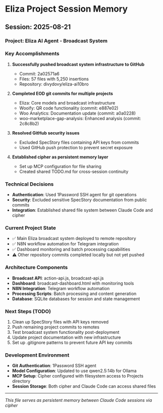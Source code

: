 # Eliza Project Session Memory

## Session: 2025-08-21

### Project: Eliza AI Agent - Broadcast System

### Key Accomplishments
1. **Successfully pushed broadcast system infrastructure to GitHub**
   - Commit: 2a02571a6
   - Files: 57 files with 5,250 insertions
   - Repository: divydovy/eliza-ai10bro

2. **Completed EOD git commits for multiple projects**
   - Eliza: Core models and broadcast infrastructure
   - Wooify: QR code functionality (commit: e887e02)
   - Woo Analytics: Documentation update (commit: a0a0228)
   - woo-marketplace-gap-analysis: Enhanced analysis (commit: 2c8c8b2)

3. **Resolved GitHub security issues**
   - Excluded SpecStory files containing API keys from commits
   - Used GitHub push protection to prevent secret exposure

4. **Established cipher as persistent memory layer**
   - Set up MCP configuration for file sharing
   - Created shared TODO.md for cross-session continuity

### Technical Decisions
- **Authentication**: Used 1Password SSH agent for git operations
- **Security**: Excluded sensitive SpecStory documentation from public commits
- **Integration**: Established shared file system between Claude Code and cipher

### Current Project State
- ✅ Main Eliza broadcast system deployed to remote repository
- ✅ N8N workflow automation for Telegram integration
- ✅ Dashboard monitoring and batch processing capabilities
- ⚠️ Other repository commits completed locally but not yet pushed

### Architecture Components
- **Broadcast API**: action-api.js, broadcast-api.js
- **Dashboard**: broadcast-dashboard.html with monitoring tools
- **N8N Integration**: Telegram workflow automation
- **Processing Scripts**: Batch processing and content generation
- **Database**: SQLite databases for session and state management

### Next Steps (TODO)
1. Clean up SpecStory files with API keys removed
2. Push remaining project commits to remotes
3. Test broadcast system functionality post-deployment
4. Update project documentation with new infrastructure
5. Set up .gitignore patterns to prevent future API key commits

### Development Environment
- **Git Authentication**: 1Password SSH agent
- **Model Configuration**: Updated to use qwen2.5:14b for Ollama
- **MCP Setup**: Cipher configured with filesystem access to Projects directory
- **Session Storage**: Both cipher and Claude Code can access shared files

---
*This file serves as persistent memory between Claude Code sessions via cipher*